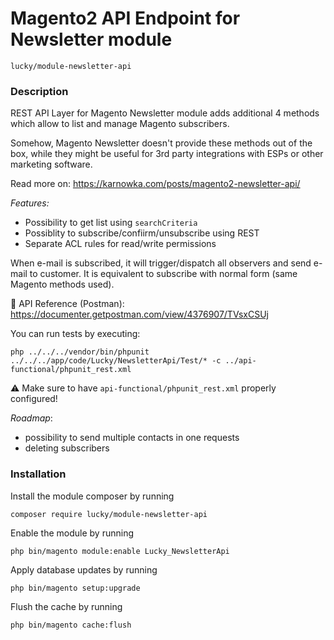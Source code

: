 # Magento2 API Endpoint for Newsletter module

    lucky/module-newsletter-api

### Description
REST API Layer for Magento Newsletter module adds additional 4 methods which allow to list and manage Magento subscribers.

Somehow, Magento Newsletter doesn't provide these methods out of the box, while they might be useful for 3rd party integrations with ESPs or other marketing software.

Read more on: https://karnowka.com/posts/magento2-newsletter-api/

*Features:*
 - Possibility to get list using `searchCriteria`
 - Possiblity to subscribe/confiirm/unsubscribe using REST
 - Separate ACL rules for read/write permissions
 
 
When e-mail is subscribed, it will trigger/dispatch all observers and send e-mail to customer. It is equivalent to subscribe with normal form (same Magento methods used).

 📖  API Reference (Postman): https://documenter.getpostman.com/view/4376907/TVsxCSUj 
 
You can run tests by executing:
```$xslt 
php ../../../vendor/bin/phpunit ../../../app/code/Lucky/NewsletterApi/Test/* -c ../api-functional/phpunit_rest.xml 
```

⚠️ Make sure to have `api-functional/phpunit_rest.xml` properly configured!

*Roadmap*:
 - possibility to send multiple contacts in one requests
 - deleting subscribers

### Installation

 Install the module composer by running 
 
 `composer require lucky/module-newsletter-api`
 
 Enable the module by running 
 
 `php bin/magento module:enable Lucky_NewsletterApi`
 
Apply database updates by running 

`php bin/magento setup:upgrade`


 Flush the cache by running 
 
 `php bin/magento cache:flush`





